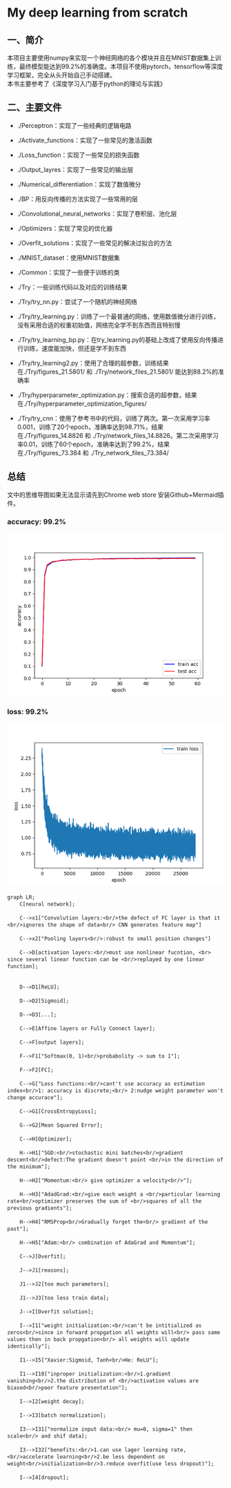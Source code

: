 # My deep learning from scratch

## 一、简介

本项目主要使用numpy来实现一个神经网络的各个模块并且在MNIST数据集上训练，最终模型能达到99.2%的准确度。本项目不使用pytorch，tensorflow等深度学习框架，完全从头开始自己手动搭建。\
本书主要参考了《深度学习入门基于python的理论与实践》

## 二、主要文件

- ./Perceptron：实现了一些经典的逻辑电路

- ./Activate_functions：实现了一些常见的激活函数

- ./Loss_function：实现了一些常见的损失函数

- ./Output_layres：实现了一些常见的输出层

- ./Numerical_differentiation：实现了数值微分

- ./BP：用反向传播的方法实现了一些常用的层

- ./Convolutional_neural_networks：实现了卷积层、池化层

- ./Optimizers：实现了常见的优化器

- ./Overfit_solutions：实现了一些常见的解决过拟合的方法

- ./MNIST_dataset：使用MNIST数据集

- ./Common：实现了一些便于训练的类

- ./Try：一些训练代码以及对应的训练结果

- ./Try/try_nn.py：尝试了一个随机的神经网络

- ./Try/try_learning.py：训练了一个最普通的网络，使用数值微分进行训练，没有采用合适的权重初始值，网络完全学不到东西而且特别慢

- ./Try/try_learning_bp.py：在try_learning.py的基础上改成了使用反向传播进行训练，速度能加快，但还是学不到东西

- ./Try/try_learning2.py：使用了合理的超参数，训练结果在./Try/figures_21.5801/ 和 ./Try/network_files_21.5801/ 能达到88.2%的准确率

- ./Try/hyperparameter_optimization.py：搜索合适的超参数，结果在./Try/hyperparameter_optimization_figures/

- ./Try/try_cnn：使用了参考书中的代码，训练了两次。第一次采用学习率0.001，训练了20个epoch，准确率达到98.71%，结果在./Try/figures_14.8826 和 ./Try/network_files_14.8826。第二次采用学习率0.01，训练了60个epoch，准确率达到了99.2%，结果在./Try/figures_73.384 和 ./Try_network_files_73.384/

## 总结

文中的思维导图如果无法显示请先到Chrome web store 安装Github+Mermaid插件。

### accuracy: 99.2%

![Getting Started](./Try/figures_73.3841/try_learning_bp_acc_60.png)

### loss: 99.2%
![Getting Started](./Try/figures_73.3841/try_learning_bp_loss_60.png)


```mermaid
graph LR;
    C[neural network];

    C-->x1["Convolution layers:<br/>the defect of FC layer is that it <br/>ignores the shape of data<br/> CNN generates feature map"]

    C-->x2["Pooling layers<br/>:robust to small position changes"]

    C-->D[activation layers:<br/>must use nonlinear fucntion, <br> since several linear function can be <br/>replayed by one linear function];


    D-->D1[ReLU];

    D-->D2[Sigmoid];

    D-->D3[...];

    C-->E[Affine layers or Fully Connect layer];

    C-->F[output layers];

    F-->F1["Softmax(0, 1)<br/>probabolity -> sum to 1"];
    
    F-->F2[FC];

    C-->G["Loss functions:<br/>cant't use accuracy as estimation index<br/>1: accuracy is discrete;<br/> 2:nudge weight parameter won't change accurace"];
    
    C-->G1[CrossEntropyLoss];
    
    G-->G2[Mean Squared Error];

    C-->H[Optimizer];
    
    H-->H1["SGD:<br/>stochastic mini batches<br/>gradient descent<br/>defect:The gradient doesn't point <br/>in the direction of the minimum"];
    
    H-->H2["Momentum:<br/> give optimizer a velocity<br/>"];
    
    H-->H3["AdadGrad:<br/>give each weight a <br/>particular learning rate<br/>optimizer preserves the sum of <br/>squares of all the previous gradients"];
    
    H-->H4["RMSProp<br/>Gradually forget the<br/> gradient of the past"];
    
    H-->H5["Adam:<br/> combination of AdaGrad and Momentum"];

    C-->J[Overfit];

    J-->J1[reasons];

    J1-->J2[too much parameters];

    J1-->J3[too less train data];
    
    J-->I[Overfit solution];
    
    I-->I1["weight initialization:<br/>can't be intitialized as zeros<br/>since in forward propgation all weights will<br/> pass same values then in back propgation<br/> all weights will update identically"];
    
    I1-->I5["Xavier:Sigmoid, Tanh<br/>He: ReLU"];

    I1-->I10["inproper initialization:<br/>1.gradient vanishing<br/>2.the distribution of <br/>activation values are biased<br/>poor feature presentation"];

    I-->I2[weight decay];
    
    I-->I3[batch normalization];

    I3-->I31["normalize input data:<br/> mu=0, sigma=1" then scale<br/> and shif data];

    I3-->I32["benefits:<br/>1.can use lager learning rate, <br/>accelerate learning<br/>2.be less dependent on weight<br/>initialization<br/>3.reduce overfit(use less dropout)"];
    
    I-->I4[dropout];
```